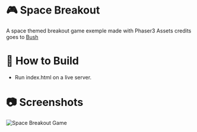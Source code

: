 # 🎮 Space Breakout
A space themed breakout game exemple made with Phaser3
Assets credits goes to [Bush](https://opengameart.org/content/breakout-set)

# 🧱 How to Build
* Run index.html on a live server.

# 📷 Screenshots
<img
  src="https://imgur.com/MjN8vBj.png"
  title="Space Breakout Game">
